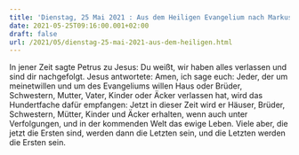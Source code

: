 ```yaml
---
title: 'Dienstag, 25 Mai 2021 : Aus dem Heiligen Evangelium nach Markus - Mk 10,28-31.'
date: 2021-05-25T09:16:00.001+02:00
draft: false
url: /2021/05/dienstag-25-mai-2021-aus-dem-heiligen.html
---
```


In jener Zeit sagte Petrus zu Jesus: Du weißt, wir haben alles verlassen und sind dir nachgefolgt. Jesus antwortete: Amen, ich sage euch: Jeder, der um meinetwillen und um des Evangeliums willen Haus oder Brüder, Schwestern, Mutter, Vater, Kinder oder Äcker verlassen hat, wird das Hundertfache dafür empfangen: Jetzt in dieser Zeit wird er Häuser, Brüder, Schwestern, Mütter, Kinder und Äcker erhalten, wenn auch unter Verfolgungen, und in der kommenden Welt das ewige Leben. Viele aber, die jetzt die Ersten sind, werden dann die Letzten sein, und die Letzten werden die Ersten sein.
